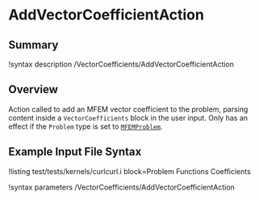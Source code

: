 # AddVectorCoefficientAction

## Summary

!syntax description /VectorCoefficients/AddVectorCoefficientAction

## Overview

Action called to add an MFEM vector coefficient to the problem, parsing content inside a `VectorCoefficients`
block in the user input. Only has an effect if the `Problem` type is set to
[`MFEMProblem`](source/problem/MFEMProblem.md).

## Example Input File Syntax

!listing test/tests/kernels/curlcurl.i block=Problem Functions Coefficients

!syntax parameters /VectorCoefficients/AddVectorCoefficientAction
